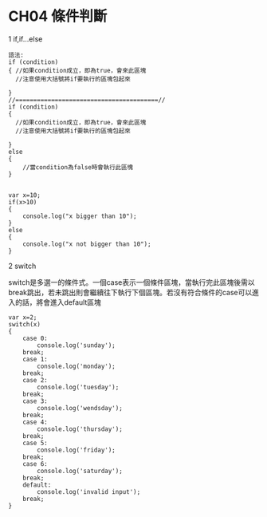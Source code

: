 # CH04 條件判斷

1 if,if...else

    語法:
    if (condition)
    { //如果condition成立，即為true，會來此區塊
      //注意使用大括號將if要執行的區塊包起來

    }
    //========================================//
    if (condition)
    { 
      //如果condition成立，即為true，會來此區塊
      //注意使用大括號將if要執行的區塊包起來

    }
    else
    {
        //當condition為false時會執行此區塊
    }


    var x=10;
    if(x>10)
    {
        console.log("x bigger than 10");
    }
    else
    {
        console.log("x not bigger than 10");
    }

2 switch

switch是多選一的條件式。一個case表示一個條件區塊，當執行完此區塊後需以break跳出，若未跳出則會繼續往下執行下個區塊。若沒有符合條件的case可以進入的話，將會進入default區塊

    var x=2;
    switch(x)
    {
        case 0:
            console.log('sunday');
        break;
        case 1:
            console.log('monday');
        break;
        case 2:
            console.log('tuesday');
        break;
        case 3:
            console.log('wendsday');
        break;
        case 4:
            console.log('thursday');
        break;
        case 5:
            console.log('friday');
        break;
        case 6:
            console.log('saturday');
        break;
        default:
            console.log('invalid input');
        break;
    }